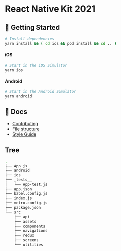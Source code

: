 # **React Native Kit 2021**

## 🚀 Getting Started

```` sh
# Install dependencies
yarn install && ( cd ios && pod install && cd .. )
````
#### iOS

```` sh
# Start in the iOS Simulator
yarn ios
````
#### Android
```` sh
# Start in the Android Simulator
yarn android
````

## 📖 Docs
- [Contributing](https://github.com/abraham-lawson/React-Native-Kit/blob/master/documentation/contributing.md)
- [File structure](https://github.com/abraham-lawson/React-Native-Kit/blob/master/documentation/file-structure.md)
- [Style Guide](https://github.com/abraham-lawson/React-Native-Kit/blob/master/documentation/style-guide.md)

## Tree
``` bash 
.
├── App.js
├── android
├── ios
├── _tests__
│   └── App-test.js
├── app.json
├── babel.config.js
├── index.js
├── metro.config.js
├── package.json
└── src
    ├── api
    ├── assets
    ├── components
    ├── navigations
    ├── redux
    ├── screens
    └── utilities
````
